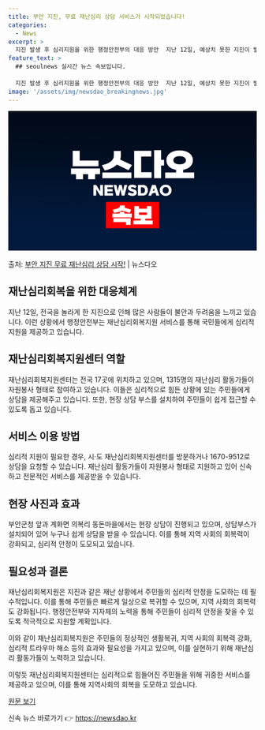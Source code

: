 ```yaml
---
title: 부안 지진, 무료 재난심리 상담 서비스가 시작되었습니다!
categories:
  - News
excerpt: >
  지진 발생 후 심리지원을 위한 행정안전부의 대응 방안  지난 12일, 예상치 못한 지진이 발생하여 많은 주민…
feature_text: >
  ## seoulnews 실시간 뉴스 속보입니다.

  지진 발생 후 심리지원을 위한 행정안전부의 대응 방안  지난 12일, 예상치 못한 지진이 발생하여 많은 주민…
image: '/assets/img/newsdao_breakingnews.jpg'
---
```


![뉴스다오 속보](/assets/img/newsdao_breakingnews.jpg)

<p>출처: <a href="https://newsdao.kr/4230" rel="dofollow">부안 지진 무료 재난심리 상담 시작!</a> | 뉴스다오</p>

## 재난심리회복을 위한 대응체계

지난 12일, 전국을 놀라게 한 지진으로 인해 많은 사람들이 불안과 두려움을 느끼고 있습니다. 이런 상황에서 행정안전부는 재난심리회복지원 서비스를 통해 국민들에게 심리적 지원을 제공하고 있습니다.

## 재난심리회복지원센터 역할

재난심리회복지원센터는 전국 17곳에 위치하고 있으며, 1315명의 재난심리 활동가들이 자원봉사 형태로 참여하고 있습니다. 이들은 심리적으로 힘든 상황에 있는 주민들에게 상담을 제공해주고 있습니다. 또한, 현장 상담 부스를 설치하여 주민들이 쉽게 접근할 수 있도록 돕고 있습니다.

## 서비스 이용 방법

심리적 지원이 필요한 경우, 시·도 재난심리회복지원센터를 방문하거나 1670-9512로 상담을 요청할 수 있습니다. 재난심리 활동가들이 자원봉사 형태로 지원하고 있어 신속하고 전문적인 서비스를 제공받을 수 있습니다.

## 현장 사진과 효과

부안군청 앞과 계화면 의복리 동돈마을에서는 현장 상담이 진행되고 있으며, 상담부스가 설치되어 있어 누구나 쉽게 상담을 받을 수 있습니다. 이를 통해 지역 사회의 회복력이 강화되고, 심리적 안정이 도모되고 있습니다.

## 필요성과 결론

재난심리회복지원은 지진과 같은 재난 상황에서 주민들의 심리적 안정을 도모하는 데 필수적입니다. 이를 통해 주민들은 빠르게 일상으로 복귀할 수 있으며, 지역 사회의 회복력도 강화됩니다. 행정안전부와 지자체의 노력을 통해 주민들이 심리적 안정을 찾을 수 있도록 적극적으로 지원할 계획입니다. 

이와 같이 재난심리회복지원은 주민들의 정상적인 생활복귀, 지역 사회의 회복력 강화, 심리적 트라우마 해소 등의 효과와 필요성을 가지고 있으며, 이를 실현하기 위해 재난심리 활동가들이 노력하고 있습니다.

이렇듯 재난심리회복지원센터는 심리적으로 힘들어진 주민들을 위해 귀중한 서비스를 제공하고 있으며, 이를 통해 지역사회의 회복을 도모하고 있습니다.

[원문 보기](https://newsdao.kr/4230) 

신속 뉴스 바로가기 👉 <a href="https://newsdao.kr" rel="dofollow">https://newsdao.kr</a>


